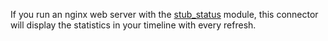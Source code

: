 If you run an nginx web server with the [stub_status](https://nginx.org/en/docs/http/ngx_http_stub_status_module.html) module, this connector will display the statistics in your timeline with every refresh.